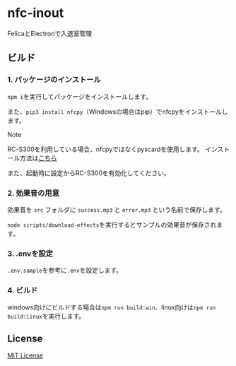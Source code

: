 # nfc-inout

FelicaとElectronで入退室管理

## ビルド

### 1. パッケージのインストール

`npm i`を実行してパッケージをインストールします。

また、`pip3 install nfcpy`（Windowsの場合はpip）でnfcpyをインストールします。

> [!NOTE]
> RC-S300を利用している場合、nfcpyではなくpyscardを使用します。
> インストール方法は[こちら](https://github.com/LudovicRousseau/pyscard/blob/master/INSTALL.md)
>
> また、起動時に設定からRC-S300を有効化してください。

### 2. 効果音の用意

効果音を `src` フォルダに `success.mp3` と `error.mp3` という名前で保存します。

`node scripts/download-effects`を実行するとサンプルの効果音が保存されます。

### 3. .envを設定

`.env.sample`を参考に`.env`を設定します。

### 4. ビルド

windows向けにビルドする場合は`npm run build:win`、linux向けは`npm run build:linux`を実行します。

## License

[MIT License](https://github.com/opera7133/nfc-inout/blob/main/LICENSE)
